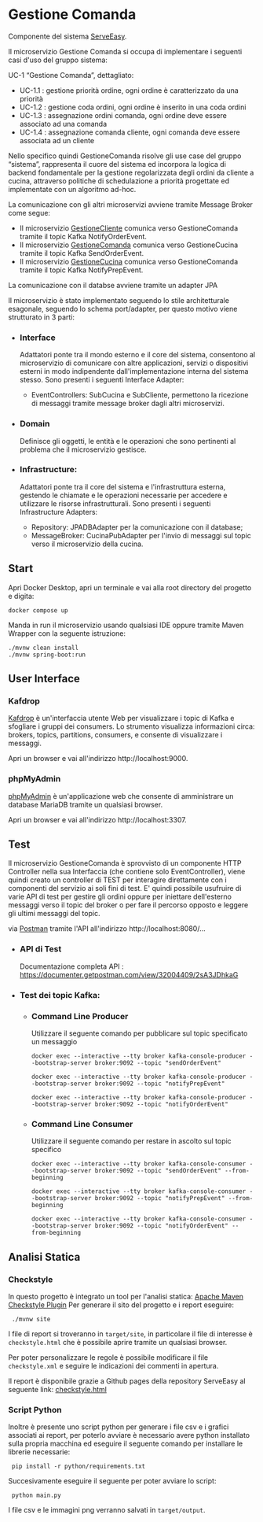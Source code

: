 # Gestione Comanda
Componente del sistema [ServeEasy](https://github.com/giorgio-hash/ServeEasy.git).

Il microservizio Gestione Comanda si occupa di implementare i seguenti casi d'uso del gruppo sistema:

UC-1 “Gestione Comanda”, dettagliato:
- UC-1.1 : gestione priorità ordine, ogni ordine è caratterizzato da una priorità
- UC-1.2 : gestione coda ordini, ogni ordine è inserito in una coda ordini
- UC-1.3 : assegnazione ordini comanda, ogni ordine deve essere associato ad una comanda
- UC-1.4 : assegnazione comanda cliente, ogni comanda deve essere associata ad un cliente

Nello specifico quindi GestioneComanda risolve gli use case del gruppo “sistema”, rappresenta il cuore del sistema ed incorpora la logica di backend fondamentale per la gestione regolarizzata degli ordini da cliente a cucina, attraverso politiche di schedulazione a priorità progettate ed implementate con un algoritmo ad-hoc.

La comunicazione con gli altri microservizi avviene tramite Message Broker come segue:
- Il microservizio [GestioneCliente](https://github.com/giorgio-hash/GestioneCliente) comunica verso GestioneComanda tramite il topic Kafka NotifyOrderEvent.
- Il microservizio [GestioneComanda](https://github.com/giorgio-hash/GestioneComanda) comunica verso GestioneCucina tramite il topic Kafka SendOrderEvent.
- Il microservizio [GestioneCucina](https://github.com/giorgio-hash/GestioneCucina) comunica verso GestioneComanda tramite il topic Kafka NotifyPrepEvent.

La comunicazione con il databse avviene tramite un adapter JPA

Il microservizio è stato implementato seguendo lo stile architetturale esagonale, seguendo lo schema port/adapter, 
per questo motivo viene strutturato in 3 parti:

- ### Interface
    Adattatori ponte tra il mondo esterno e il core del sistema, consentono al microservizio di comunicare con altre applicazioni, servizi o dispositivi esterni in modo         indipendente dall'implementazione interna del sistema stesso. Sono presenti i seguenti Interface Adapter:
    - EventControllers: SubCucina e SubCliente, permettono la ricezione di messaggi tramite message broker dagli altri microservizi.

- ### Domain
    Definisce gli oggetti, le entità e le operazioni che sono pertinenti al problema che il microservizio gestisce.

- ### Infrastructure:
    Adattatori ponte tra il core del sistema e l'infrastruttura esterna, gestendo le chiamate e le operazioni necessarie per accedere e utilizzare le risorse infrastrutturali.     Sono presenti i seguenti Infrastructure Adapters: 
    - Repository: JPADBAdapter per la comunicazione con il database;
    - MessageBroker: CucinaPubAdapter per l'invio di messaggi sul topic verso il microservizio della cucina.

## Start
Apri Docker Desktop, apri un terminale e vai alla root directory del progetto e digita:
```shell
docker compose up
```
Manda in run il microservizio usando qualsiasi IDE oppure tramite Maven Wrapper con la seguente istruzione:
```shell
./mvnw clean install
./mvnw spring-boot:run
```

## User Interface

### Kafdrop
[Kafdrop](https://github.com/obsidiandynamics/kafdrop) è un'interfaccia utente Web per visualizzare i topic di Kafka
e sfogliare i gruppi dei consumers.
Lo strumento visualizza informazioni circa: brokers, topics, partitions, consumers, e consente di visualizzare i messaggi.

Apri un browser e vai all'indirizzo http://localhost:9000.

### phpMyAdmin
[phpMyAdmin](https://www.phpmyadmin.net/) è un'applicazione web che consente di amministrare un database MariaDB tramite un qualsiasi browser.

Apri un browser e vai all'indirizzo http://localhost:3307.

## Test
Il microservizio GestioneComanda è sprovvisto di un componente HTTP Controller nella sua Interfaccia (che contiene solo EventController), viene quindi creato un controller di TEST per interagire direttamente con i componenti del servizio ai soli fini di test.
E' quindi possibile usufruire di varie API di test per gestire gli ordini oppure per iniettare dell'esterno messaggi verso
il topic del broker o per fare il percorso opposto e leggere gli ultimi messaggi del topic.

via [Postman](https://web.postman.co//) tramite l'API all'indirizzo http://localhost:8080/...

- ### API di Test
    Documentazione completa API : https://documenter.getpostman.com/view/32004409/2sA3JDhkaG

- ### Test dei topic Kafka:
    - ### Command Line Producer
        Utilizzare il seguente comando per pubblicare sul topic specificato un messaggio
        ```shell
        docker exec --interactive --tty broker kafka-console-producer --bootstrap-server broker:9092 --topic "sendOrderEvent"
        ```
        ```shell
        docker exec --interactive --tty broker kafka-console-producer --bootstrap-server broker:9092 --topic "notifyPrepEvent"
        ```
        ```shell
        docker exec --interactive --tty broker kafka-console-producer --bootstrap-server broker:9092 --topic "notifyOrderEvent"
        ```
    
    - ### Command Line Consumer
        Utilizzare il seguente comando per restare in ascolto sul topic specifico
        ```shell
        docker exec --interactive --tty broker kafka-console-consumer --bootstrap-server broker:9092 --topic "sendOrderEvent" --from-beginning
        ```
        ```shell
        docker exec --interactive --tty broker kafka-console-consumer --bootstrap-server broker:9092 --topic "notifyPrepEvent" --from-beginning
        ```
        ```shell
        docker exec --interactive --tty broker kafka-console-consumer --bootstrap-server broker:9092 --topic "notifyOrderEvent" --from-beginning
        ```

## Analisi Statica
### Checkstyle
In questo progetto è integrato un tool per l'analisi statica:
[Apache Maven Checkstyle Plugin](https://maven.apache.org/plugins/maven-checkstyle-plugin/index.html)
Per generare il sito del progetto e i report eseguire:
```shell
 ./mvnw site
 ```
I file di report si troveranno in ```target/site```, in particolare il file di interesse è
```checkstyle.html``` che è possibile aprire tramite un qualsiasi browser.

Per poter personalizzare le regole è possibile modificare il file ```checkstyle.xml``` e seguire le indicazioni
dei commenti in apertura.

Il report è disponibile grazie a Github pages della repository ServeEasy al seguente link: [checkstyle.html](https://giorgio-hash.github.io/ServeEasy/Report/GestioneComanda/site/checkstyle.html)

### Script Python
Inoltre è presente uno script python per generare i file csv e i grafici associati ai report, per poterlo avviare
è necessario avere python installato sulla propria macchina ed eseguire il seguente comando
per installare le librerie necessarie:
```shell
 pip install -r python/requirements.txt
 ```
Succesivamente eseguire il seguente per poter avviare lo script:
```shell
 python main.py
 ```
I file csv e le immagini png verranno salvati in ```target/output```.
